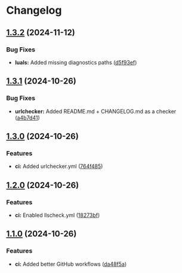 # Changelog

## [1.3.2](https://github.com/ColinKennedy/cmdparse.nvim/compare/v1.3.1...v1.3.2) (2024-11-12)


### Bug Fixes

* **luals:** Added missing diagnostics paths ([d5f93ef](https://github.com/ColinKennedy/cmdparse.nvim/commit/d5f93ef89c47ae5dd09c684526f7050a0f829e11))

## [1.3.1](https://github.com/ColinKennedy/cmdparse.nvim/compare/v1.3.0...v1.3.1) (2024-10-26)


### Bug Fixes

* **urlchecker:** Added README.md + CHANGELOG.md as a checker ([a4b7d41](https://github.com/ColinKennedy/cmdparse.nvim/commit/a4b7d410f4d853d7bf98e4ca6dc198f6ea29bb8d))

## [1.3.0](https://github.com/ColinKennedy/cmdparse.nvim/compare/v1.2.0...v1.3.0) (2024-10-26)


### Features

* **ci:** Added urlchecker.yml ([764f485](https://github.com/ColinKennedy/cmdparse.nvim/commit/764f4859522c6c810e75bd82eda6073ef4fc0c0c))

## [1.2.0](https://github.com/ColinKennedy/cmdparse.nvim/compare/v1.1.0...v1.2.0) (2024-10-26)


### Features

* **ci:** Enabled llscheck.yml ([18273bf](https://github.com/ColinKennedy/cmdparse.nvim/commit/18273bf3526364ca05d2798318b86f59a3c124e8))

## [1.1.0](https://github.com/ColinKennedy/cmdparse.nvim/compare/v1.0.3...v1.1.0) (2024-10-26)


### Features

* **ci:** Added better GitHub workflows ([da48f5a](https://github.com/ColinKennedy/cmdparse.nvim/commit/da48f5a27fb01e9c597d82931e551d10c31b94d0))
